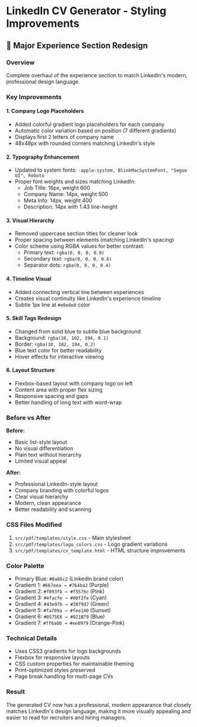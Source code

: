 # LinkedIn CV Generator - Styling Improvements

## 🎨 Major Experience Section Redesign

### Overview
Complete overhaul of the experience section to match LinkedIn's modern, professional design language.

### Key Improvements

#### 1. **Company Logo Placeholders**
- Added colorful gradient logo placeholders for each company
- Automatic color variation based on position (7 different gradients)
- Displays first 2 letters of company name
- 48x48px with rounded corners matching LinkedIn's style

#### 2. **Typography Enhancement**
- Updated to system fonts: `-apple-system, BlinkMacSystemFont, "Segoe UI", Roboto`
- Proper font weights and sizes matching LinkedIn:
  - Job Title: 16px, weight 600
  - Company Name: 14px, weight 500
  - Meta Info: 14px, weight 400
  - Description: 14px with 1.43 line-height

#### 3. **Visual Hierarchy**
- Removed uppercase section titles for cleaner look
- Proper spacing between elements (matching LinkedIn's spacing)
- Color scheme using RGBA values for better contrast:
  - Primary text: `rgba(0, 0, 0, 0.9)`
  - Secondary text: `rgba(0, 0, 0, 0.6)`
  - Separator dots: `rgba(0, 0, 0, 0.4)`

#### 4. **Timeline Visual**
- Added connecting vertical line between experiences
- Creates visual continuity like LinkedIn's experience timeline
- Subtle 1px line at `#e0e0e0` color

#### 5. **Skill Tags Redesign**
- Changed from solid blue to subtle blue background
- Background: `rgba(10, 102, 194, 0.1)`
- Border: `rgba(10, 102, 194, 0.2)`
- Blue text color for better readability
- Hover effects for interactive viewing

#### 6. **Layout Structure**
- Flexbox-based layout with company logo on left
- Content area with proper flex sizing
- Responsive spacing and gaps
- Better handling of long text with word-wrap

### Before vs After

**Before:**
- Basic list-style layout
- No visual differentiation
- Plain text without hierarchy
- Limited visual appeal

**After:**
- Professional LinkedIn-style layout
- Company branding with colorful logos
- Clear visual hierarchy
- Modern, clean appearance
- Better readability and scanning

### CSS Files Modified
1. `src/pdf/templates/style.css` - Main stylesheet
2. `src/pdf/templates/logo_colors.css` - Logo gradient variations
3. `src/pdf/templates/cv_template.html` - HTML structure improvements

### Color Palette
- Primary Blue: `#0a66c2` (LinkedIn brand color)
- Gradient 1: `#667eea → #764ba2` (Purple)
- Gradient 2: `#f093fb → #f5576c` (Pink)
- Gradient 3: `#4facfe → #00f2fe` (Cyan)
- Gradient 4: `#43e97b → #38f9d7` (Green)
- Gradient 5: `#fa709a → #fee140` (Sunset)
- Gradient 6: `#0575E6 → #021B79` (Blue)
- Gradient 7: `#ff6a00 → #ee0979` (Orange-Pink)

### Technical Details
- Uses CSS3 gradients for logo backgrounds
- Flexbox for responsive layouts
- CSS custom properties for maintainable theming
- Print-optimized styles preserved
- Page break handling for multi-page CVs

### Result
The generated CV now has a professional, modern appearance that closely matches LinkedIn's design language, making it more visually appealing and easier to read for recruiters and hiring managers.